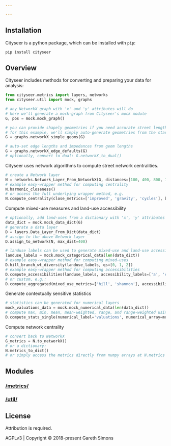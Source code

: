 ```yaml
---

---
```


## Installation

Cityseer is a python package, which can be installed with `pip`:
```bash
pip install cityseer
```

## Overview

Cityseer includes methods for converting and preparing your data for analysis:
```python
from cityseer.metrics import layers, networks
from cityseer.util import mock, graphs

# any NetworkX graph with 'x' and 'y' attributes will do
# here we'll generate a mock-graph from Cityseer's mock module
G, pos = mock.mock_graph()

# you can provide shapely geometries if you need accurate street lengths (or angles in the case of the dual graph)
# for this example, we'll simply auto-generate geometries from the start to end node of each network edge
G = graphs.networkX_simple_geoms(G)

# auto-set edge lengths and impedances from geom lengths
G = graphs.networkX_edge_defaults(G)
# optionally, convert to dual: G.networkX_to_dual()
```

Cityseer uses network algorithms to compute street network centralities.
```python
# create a Network layer
N = networks.Network_Layer_From_NetworkX(G, distances=[100, 400, 800, 1600], angular=False)
# example easy-wrapper method for computing centrality
N.harmonic_closeness()
# or access the full underlying wrapper method, e.g.
N.compute_centrality(close_metrics=['improved', 'gravity', 'cycles'], between_metrics=['betweenness_gravity'])
```

Compute mixed-use measures and land-use accessibility
```python
# optionally, add land-uses from a dictionary with 'x', 'y' attributes
data_dict = mock.mock_data_dict(G)
# generate a data layer
D = layers.Data_Layer_From_Dict(data_dict)
# assign to the above Network Layer
D.assign_to_network(N, max_dist=400)

# landuse labels can be used to generate mixed-use and land-use accessibility measures
landuse_labels = mock.mock_categorical_data(len(data_dict))
# example easy-wrapper method for computing mixed-uses
D.hill_branch_wt_diversity(landuse_labels, qs=[0, 1, 2])
# example easy-wrapper method for computing accessibilities
D.compute_accessibilities(landuse_labels, accessibility_labels=['a', 'c'])
# or custom, e.g.: 
D.compute_aggregated(mixed_use_metrics=['hill', 'shannon'], accessibility_labels=['a', 'b'])
```

Generate contextually sensitive statistics
```python
# statistics can be generated for numerical layers
mock_valuations_data = mock.mock_numerical_data(len(data_dict))
# compute max, min, mean, mean-weighted, range, and range-weighted using local distance thresholds
D.compute_stats_single(numerical_label='valuations', numerical_array=mock_valuations_data)
```

Compute network centrality
```python
# convert back to NetworkX
G_metrics = N.to_networkX()
# or a dictionary:
N.metrics_to_dict()
# or simply access the metrics directly from numpy arrays at N.metrics
```


Modules
-------

### [/metrics/](metrics/README.md)

### [/util/](util/README.md)


License
-------

Attribution is required.

AGPLv3 | Copyright © 2018-present Gareth Simons